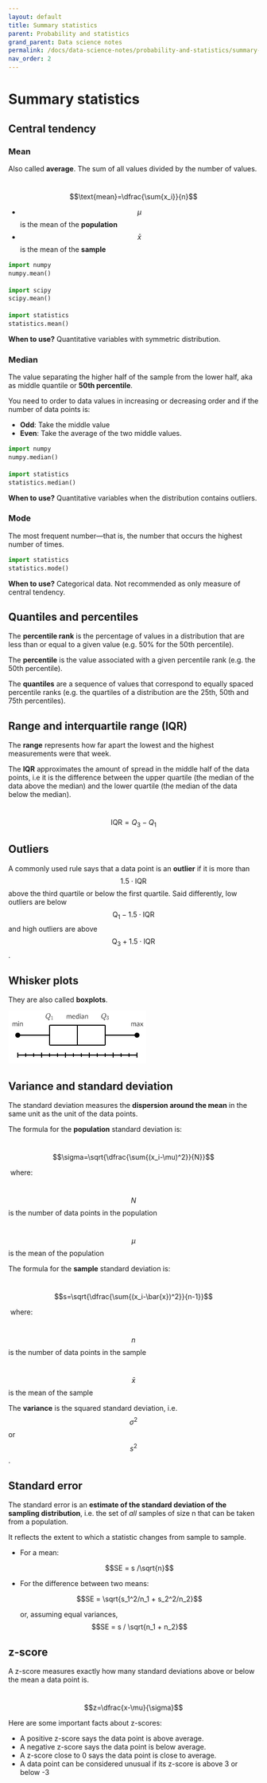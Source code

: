```yaml
---
layout: default
title: Summary statistics
parent: Probability and statistics
grand_parent: Data science notes
permalink: /docs/data-science-notes/probability-and-statistics/summary-stats/
nav_order: 2
---
```


# Summary statistics

## Central tendency

### Mean

Also called **average**. The sum of all values divided by the number of values.

​	$$\text{mean}=\dfrac{\sum{x_i}}{n}$$

- $$\mu$$ is the mean of the **population**
- $$ \bar{x}$$ is the mean of the **sample**

```python
import numpy
numpy.mean()

import scipy
scipy.mean()

import statistics
statistics.mean()
```

**When to use?** Quantitative variables with symmetric distribution.

### Median

The value separating the higher half of the sample from the lower half, aka as middle quantile or **50th percentile**.

You need to order to data values in increasing or decreasing order and if the number of data points is: 

* **Odd**: Take the middle value
* **Even**: Take the average of the two middle values.

```python
import numpy
numpy.median()

import statistics
statistics.median()
```

**When to use?** Quantitative variables when the distribution contains outliers.

### Mode

The most frequent number—that is, the number that occurs the highest number of times.

```python
import statistics
statistics.mode()
```

**When to use?** Categorical data. Not recommended as only measure of central tendency.

## Quantiles and percentiles

The **percentile rank** is the percentage of values in a distribution that are less than or equal to a given value (e.g. 50% for the 50th percentile).

The **percentile** is the value associated with a given percentile rank (e.g. the 50th percentile).

The **quantiles** are a sequence of values that correspond to equally spaced percentile ranks (e.g. the quartiles of a distribution are the 25th, 50th and 75th percentiles).

## Range and interquartile range (IQR)

The **range** represents how far apart the lowest and the highest measurements were that week.

The **IQR** approximates the amount of spread in the middle half of the data points, i.e it is the difference between the upper quartile (the median of the data above the median) and the lower quartile (the median of the data below the median).

​	$$\text{IQR}={Q_3}-{Q_1}$$

## Outliers

A commonly used rule says that a data point is an **outlier** if it is more than $$1.5\cdot \text{IQR}​$$ above the third quartile or below the first quartile. Said differently, low outliers are below $$\text{Q}_1-1.5\cdot\text{IQR}​$$ and high outliers are above $$\text{Q}_3+1.5\cdot\text{IQR}​$$.

## Whisker plots 

They are also called **boxplots**.

![whisker plot](../../../assets/images/whisker_plot.PNG)

## Variance and standard deviation

The standard deviation measures the **dispersion around the mean** in the same unit as the unit of the data points. 

The formula for the **population** standard deviation is:

​	$$\sigma=\sqrt{\dfrac{\sum{(x_i-\mu)^2}}{N}}​$$

​	where: 

​	$$N$$ is the number of data points in the population

​	$$\mu$$ is the mean of the population

The formula for the **sample** standard deviation is:

​	$$s=\sqrt{\dfrac{\sum{(x_i-\bar{x})^2}}{n-1}}$$	

​	where: 

​	$$n$$ is the number of data points in the sample

​	$$\bar{x}$$ is the mean of the sample

The **variance** is the squared standard deviation, i.e. $$\sigma^2​$$ or $$s^2​$$.

## Standard error

The standard error is an **estimate of the standard deviation of the sampling distribution**, i.e. the set of *all* samples of size n that can be taken from a population.

It reflects the extent to which a statistic changes from sample to sample.

* For a mean: 

  $$SE = s /\sqrt{n}​$$

* For the difference between two means:

  $$SE = \sqrt{s_1^2/n_1 + s_2^2/n_2}​$$

  or, assuming equal variances, $$SE = s / \sqrt{n_1 + n_2}​$$

## z-score

A z-score measures exactly how many standard deviations above or below the mean a data point is.

​	$$z=\dfrac{x-\mu}{\sigma}$$

Here are some important facts about z-scores:

- A positive z-score says the data point is above average.
- A negative z-score says the data point is below average.
- A z-score close to 0 says the data point is close to average.
- A data point can be considered unusual if its z-score is above 3 or below -3

